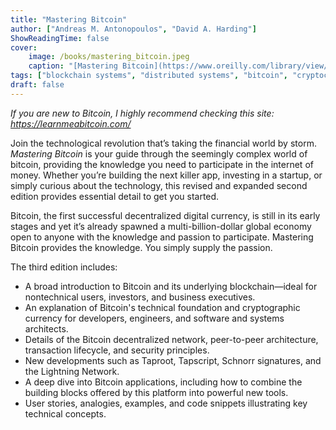 ```yaml
---
title: "Mastering Bitcoin"
author: ["Andreas M. Antonopoulos", "David A. Harding"]
ShowReadingTime: false
cover:
    image: /books/mastering_bitcoin.jpeg
    caption: "[Mastering Bitcoin](https://www.oreilly.com/library/view/mastering-bitcoin-3rd/9781098150082/)"
tags: ["blockchain systems", "distributed systems", "bitcoin", "cryptocurrency", "computing"]
draft: false
---
```


*If you are new to Bitcoin, I highly recommend checking this site: https://learnmeabitcoin.com/* 

Join the technological revolution that’s taking the financial world by storm.
*Mastering Bitcoin* is your guide through the seemingly complex world of bitcoin,
providing the knowledge you need to participate in the internet of money. Whether
you’re building the next killer app, investing in a startup, or simply curious about
the technology, this revised and expanded second edition provides essential detail
to get you started.

Bitcoin, the first successful decentralized digital currency, is still in its early
stages and yet it’s already spawned a multi-billion-dollar global economy open to
anyone with the knowledge and passion to participate. Mastering Bitcoin provides
the knowledge. You simply supply the passion.

The third edition includes:

* A broad introduction to Bitcoin and its underlying blockchain—ideal for nontechnical users, investors, and business executives.
* An explanation of Bitcoin's technical foundation and cryptographic currency for developers, engineers, and software and systems architects.
* Details of the Bitcoin decentralized network, peer-to-peer architecture, transaction lifecycle, and security principles.
* New developments such as Taproot, Tapscript, Schnorr signatures, and the Lightning Network.
* A deep dive into Bitcoin applications, including how to combine the building blocks offered by this platform into powerful new tools.
* User stories, analogies, examples, and code snippets illustrating key technical concepts.
